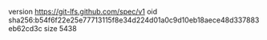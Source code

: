 version https://git-lfs.github.com/spec/v1
oid sha256:b54f6f22e25e77713115f8e34d224d01a0c9d10eb18aece48d337883eb62cd3c
size 5438
